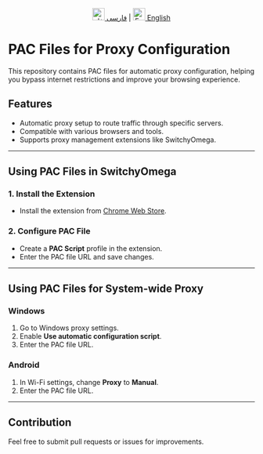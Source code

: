 
<div align="center">
  <a href="README.md"><img src="https://upload.wikimedia.org/wikipedia/commons/c/ca/Flag_of_Iran.svg" alt="فارسی" width="25"/> فارسی</a> |
  <a href="README_EN.md"><img src="https://upload.wikimedia.org/wikipedia/commons/a/a4/Flag_of_the_United_States.svg" alt="English" width="25"/> English</a>
</div>

# PAC Files for Proxy Configuration

This repository contains PAC files for automatic proxy configuration, helping you bypass internet restrictions and improve your browsing experience.

## **Features**
- Automatic proxy setup to route traffic through specific servers.
- Compatible with various browsers and tools.
- Supports proxy management extensions like SwitchyOmega.

---

## **Using PAC Files in SwitchyOmega**

### 1. Install the Extension
- Install the extension from [Chrome Web Store](https://chromewebstore.google.com/detail/padekgcemlokbadohgkifijomclgjgif).

### 2. Configure PAC File
- Create a **PAC Script** profile in the extension.
- Enter the PAC file URL and save changes.

---

## **Using PAC Files for System-wide Proxy**

### **Windows**
1. Go to Windows proxy settings.
2. Enable **Use automatic configuration script**.
3. Enter the PAC file URL.

### **Android**
1. In Wi-Fi settings, change **Proxy** to **Manual**.
2. Enter the PAC file URL.

---

## Contribution
Feel free to submit pull requests or issues for improvements.
